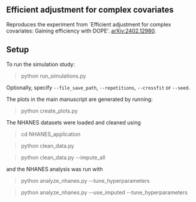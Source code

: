 ## Efficient adjustment for complex covariates
Reproduces the experiment from `Efficient adjustment for complex covariates:
Gaining efficiency with DOPE'.
[arXiv:2402.12980](https://arxiv.org/abs/2402.12980).

## Setup
To run the simulation study:
> python run_simulations.py

Optionally, specify `--file_save_path`, `--repetitions`, `--crossfit` or `--seed`.

The plots in the main manuscript are generated by running:
> python create_plots.py

The NHANES datasets were loaded and cleaned using
> cd NHANES_application

> python clean_data.py

> python clean_data.py --impute_all

and the NHANES analysis was run with
> python analyze_nhanes.py --tune_hyperparameters

> python analyze_nhanes.py --use_imputed --tune_hyperparameters

